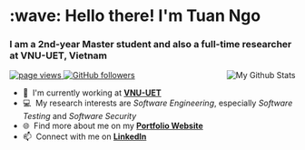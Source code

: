 <h1 align="left">:wave: Hello there! I'm Tuan Ngo</h1>
<h3 align="left">I am a 2nd-year Master student and also a full-time researcher at VNU-UET, Vietnam</h3>

<a href="https://github.com/tuanngokien/">
  <img src="https://github-readme-stats.vercel.app/api?username=tuanngokien&show_icons=true&include_all_commits=true&card_width=300&theme=default&bg_color=ffffff00" alt="My Github Stats" align="right" />
</a>


<p align="left">
  <a href="https://tuanngokien.github.io/">
    <img src="https://komarev.com/ghpvc/?username=tuanngokien" alt="page views" />
  </a>
  <a href="https://github.com/tuanngokien?tab=followers">
    <img alt="GitHub followers" src="https://img.shields.io/github/followers/tuanngokien?color=green&logo=github">
  </a>
</p>

- :office: &nbsp;I'm currently working at **[VNU-UET]**
- :computer: &nbsp;My research interests are *Software Engineering*, especially *Software Testing* and *Software Security*
- 🌐 &nbsp;Find more about me on my **[Portfolio Website]**
- :mailbox: &nbsp;Connect with me on **[LinkedIn]**

<br>

<!-- links -->

[VNU-UET]: https://uet.vnu.edu.vn/en
[Portfolio Website]: https://tuanngokien.github.io/
[linkedin]: https://www.linkedin.com/in/tuanngokien/
